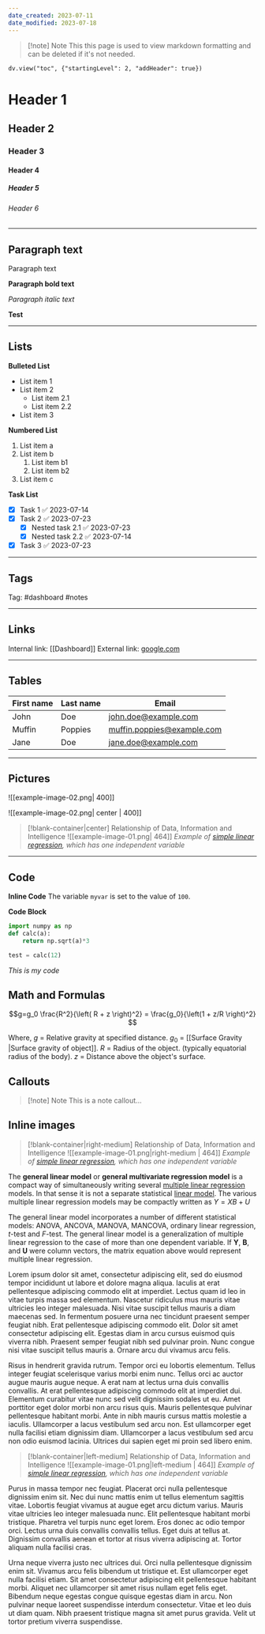 ```yaml
---
date_created: 2023-07-11
date_modified: 2023-07-18
---
```


> [!note] Note
> This this page is used to view markdown formatting and can be deleted if it's not needed.

```dataviewjs
dv.view("toc", {"startingLevel": 2, "addHeader": true})
```

# Header 1

## Header 2

### Header 3

#### Header 4

##### Header 5

###### Header 6

---
## Paragraph text

Paragraph text

**Paragraph bold text**

*Paragraph italic text*


**Test**

---
## Lists
**Bulleted List**
- List item 1
- List item 2
	- List item 2.1
	- List item 2.2
- List item 3

**Numbered List**
1. List item a
2. List item b
	1. List item b1
	2. List item b2
3. List item c

**Task List**
- [x] Task 1 ✅ 2023-07-14
- [x] Task 2 ✅ 2023-07-23
	- [x] Nested task 2.1 ✅ 2023-07-23
	- [x] Nested task 2.2 ✅ 2023-07-14
- [x] Task 3 ✅ 2023-07-23

---
## Tags
Tag: #dashboard #notes

---

## Links
Internal link: [[Dashboard]]
External link: [google.com](https://www.google.com/) 

---

## Tables

| First name | Last name | Email                      |
| ---------- | --------- | -------------------------- |
| John       | Doe       | john.doe@example.com       |
| Muffin     | Poppies   | muffin.poppies@example.com |
| Jane       | Doe       | jane.doe@example.com       |

---

## Pictures

![[example-image-02.png| 400]]

![[example-image-02.png| center | 400]]

> [!blank-container|center] Relationship of Data, Information and Intelligence
> ![[example-image-01.png| 464]]
> *Example of [simple linear regression](https://en.wikipedia.org/wiki/Simple_linear_regression "Simple linear regression"), which has one independent variable*


---
## Code

**Inline Code**
The variable `myvar` is set to the value of `100`.

**Code Block**

```python
import numpy as np
def calc(a):
	return np.sqrt(a)*3

test = calc(12)
```

*This is my code*

## Math and Formulas

$$g=g_0 \frac{R^2}{\left( R + z \right)^2} = \frac{g_0}{\left(1 + z/R \right)^2} $$

Where,
$g$ = Relative gravity at specified distance.
$g_0$ = [[Surface Gravity |Surface gravity of object]].
$R$ = Radius of the object. (typically equatorial radius of the body).
$z$ = Distance above the object's surface.


## Callouts

> [!note] Note
> This is a note callout...


## Inline images

> [!blank-container|right-medium] Relationship of Data, Information and Intelligence
> ![[example-image-01.png|right-medium | 464]]
> *Example of [simple linear regression](https://en.wikipedia.org/wiki/Simple_linear_regression "Simple linear regression"), which has one independent variable*

The **general linear model** or **general multivariate regression model** is a compact way of simultaneously writing several [multiple linear regression](https://en.wikipedia.org/wiki/Multiple_linear_regression "Multiple linear regression") models. In that sense it is not a separate statistical [linear model](https://en.wikipedia.org/wiki/Linear_model "Linear model"). The various multiple linear regression models may be compactly written as $Y=XB + U$

The general linear model incorporates a number of different statistical models: ANOVA, ANCOVA, MANOVA, MANCOVA, ordinary linear regression, _t_-test and _F_-test. The general linear model is a generalization of multiple linear regression to the case of more than one dependent variable. If **Y**, **B**, and **U** were column vectors, the matrix equation above would represent multiple linear regression.

Lorem ipsum dolor sit amet, consectetur adipiscing elit, sed do eiusmod tempor incididunt ut labore et dolore magna aliqua. Iaculis at erat pellentesque adipiscing commodo elit at imperdiet. Lectus quam id leo in vitae turpis massa sed elementum. Nascetur ridiculus mus mauris vitae ultricies leo integer malesuada. Nisi vitae suscipit tellus mauris a diam maecenas sed. In fermentum posuere urna nec tincidunt praesent semper feugiat nibh. Erat pellentesque adipiscing commodo elit. Dolor sit amet consectetur adipiscing elit. Egestas diam in arcu cursus euismod quis viverra nibh. Praesent semper feugiat nibh sed pulvinar proin. Nunc congue nisi vitae suscipit tellus mauris a. Ornare arcu dui vivamus arcu felis.

Risus in hendrerit gravida rutrum. Tempor orci eu lobortis elementum. Tellus integer feugiat scelerisque varius morbi enim nunc. Tellus orci ac auctor augue mauris augue neque. A erat nam at lectus urna duis convallis convallis. At erat pellentesque adipiscing commodo elit at imperdiet dui. Elementum curabitur vitae nunc sed velit dignissim sodales ut eu. Amet porttitor eget dolor morbi non arcu risus quis. Mauris pellentesque pulvinar pellentesque habitant morbi. Ante in nibh mauris cursus mattis molestie a iaculis. Ullamcorper a lacus vestibulum sed arcu non. Est ullamcorper eget nulla facilisi etiam dignissim diam. Ullamcorper a lacus vestibulum sed arcu non odio euismod lacinia. Ultrices dui sapien eget mi proin sed libero enim.

> [!blank-container|left-medium] Relationship of Data, Information and Intelligence
> ![[example-image-01.png|left-medium | 464]]
> *Example of [simple linear regression](https://en.wikipedia.org/wiki/Simple_linear_regression "Simple linear regression"), which has one independent variable*

Purus in massa tempor nec feugiat. Placerat orci nulla pellentesque dignissim enim sit. Nec dui nunc mattis enim ut tellus elementum sagittis vitae. Lobortis feugiat vivamus at augue eget arcu dictum varius. Mauris vitae ultricies leo integer malesuada nunc. Elit pellentesque habitant morbi tristique. Pharetra vel turpis nunc eget lorem. Eros donec ac odio tempor orci. Lectus urna duis convallis convallis tellus. Eget duis at tellus at. Dignissim convallis aenean et tortor at risus viverra adipiscing at. Tortor aliquam nulla facilisi cras.

Urna neque viverra justo nec ultrices dui. Orci nulla pellentesque dignissim enim sit. Vivamus arcu felis bibendum ut tristique et. Est ullamcorper eget nulla facilisi etiam. Sit amet consectetur adipiscing elit pellentesque habitant morbi. Aliquet nec ullamcorper sit amet risus nullam eget felis eget. Bibendum neque egestas congue quisque egestas diam in arcu. Non pulvinar neque laoreet suspendisse interdum consectetur. Vitae et leo duis ut diam quam. Nibh praesent tristique magna sit amet purus gravida. Velit ut tortor pretium viverra suspendisse.